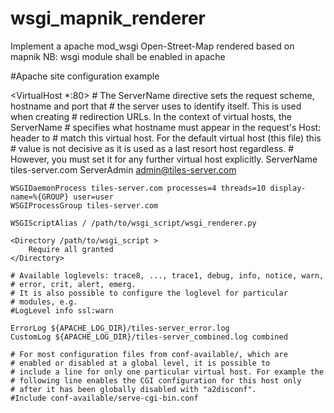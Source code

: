 # wsgi_mapnik_renderer
Implement a apache mod_wsgi Open-Street-Map rendered based on mapnik
NB: wsgi module shall be enabled in apache

#Apache site configuration example

<VirtualHost *:80>
	# The ServerName directive sets the request scheme, hostname and port that
	# the server uses to identify itself. This is used when creating
	# redirection URLs. In the context of virtual hosts, the ServerName
	# specifies what hostname must appear in the request's Host: header to
	# match this virtual host. For the default virtual host (this file) this
	# value is not decisive as it is used as a last resort host regardless.
	# However, you must set it for any further virtual host explicitly.
	ServerName tiles-server.com
	ServerAdmin admin@tiles-server.com

	WSGIDaemonProcess tiles-server.com processes=4 threads=10 display-name=%{GROUP} user=user
	WSGIProcessGroup tiles-server.com

	WSGIScriptAlias / /path/to/wsgi_script/wsgi_renderer.py

	<Directory /path/to/wsgi_script >
		Require all granted
	</Directory>

	# Available loglevels: trace8, ..., trace1, debug, info, notice, warn,
	# error, crit, alert, emerg.
	# It is also possible to configure the loglevel for particular
	# modules, e.g.
	#LogLevel info ssl:warn

	ErrorLog ${APACHE_LOG_DIR}/tiles-server_error.log
	CustomLog ${APACHE_LOG_DIR}/tiles-server_combined.log combined

	# For most configuration files from conf-available/, which are
	# enabled or disabled at a global level, it is possible to
	# include a line for only one particular virtual host. For example the
	# following line enables the CGI configuration for this host only
	# after it has been globally disabled with "a2disconf".
	#Include conf-available/serve-cgi-bin.conf
</VirtualHost>


